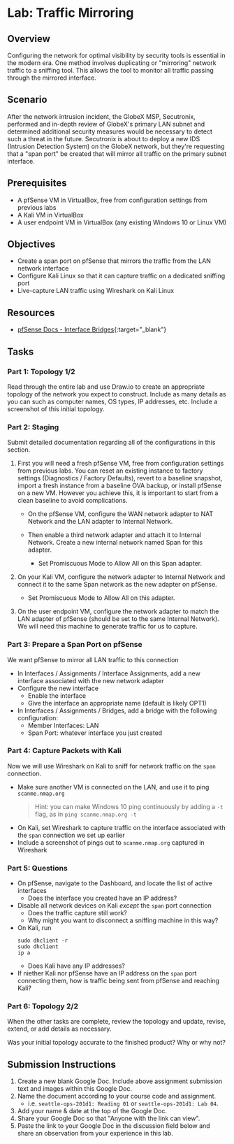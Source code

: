 # Lab: Traffic Mirroring

## Overview

Configuring the network for optimal visibility by security tools is essential in the modern era. One method involves duplicating or "mirroring" network traffic to a sniffing tool. This allows the tool to monitor all traffic passing through the mirrored interface.

## Scenario

After the network intrusion incident, the GlobeX MSP, Secutronix, performed and in-depth review of GlobeX's primary LAN subnet and determined additional security measures would be necessary to detect such a threat in the future. Secutronix is about to deploy a new IDS (Intrusion Detection System) on the GlobeX network, but they're requesting that a "span port" be created that will mirror all traffic on the primary subnet interface.

## Prerequisites

- A pfSense VM in VirtualBox, free from configuration settings from previous labs
- A Kali VM in VirtualBox
- A user endpoint VM in VirtualBox (any existing Windows 10 or Linux VM)

## Objectives

- Create a span port on pfSense that mirrors the traffic from the LAN network interface
- Configure Kali Linux so that it can capture traffic on a dedicated sniffing port
- Live-capture LAN traffic using Wireshark on Kali Linux

## Resources

- [pfSense Docs - Interface Bridges](https://docs.netgate.com/pfsense/en/latest/bridges/index.html){:target="_blank"}

## Tasks

### Part 1: Topology 1/2

Read through the entire lab and use Draw.io to create an appropriate topology of the network you expect to construct. Include as many details as you can such as computer names, OS types, IP addresses, etc. Include a screenshot of this initial topology.

### Part 2: Staging

Submit detailed documentation regarding all of the configurations in this section.

1. First you will need a fresh pfSense VM, free from configuration settings from previous labs. You can reset an existing instance to factory settings (Diagnostics / Factory Defaults), revert to a baseline snapshot, import a fresh instance from a baseline OVA backup, or install pfSense on a new VM. However you achieve this, it is important to start from a clean baseline to avoid complications.

    - On the pfSense VM, configure the WAN network adapter to NAT Network and the LAN adapter to Internal Network.

    - Then enable a third network adapter and attach it to Internal Network. Create a new internal network named Span for this adapter.

      - Set Promiscuous Mode to Allow All on this Span adapter.

2. On your Kali VM, configure the network adapter to Internal Network and connect it to the same Span network as the new adapter on pfSense.

    - Set Promiscuous Mode to Allow All on this adapter.

3. On the user endpoint VM, configure the network adapter to match the LAN adapter of pfSense (should be set to the same Internal Network). We will need this machine to generate traffic for us to capture.

### Part 3: Prepare a Span Port on pfSense

We want pfSense to mirror all LAN traffic to this connection

- In Interfaces / Assignments / Interface Assignments, add a new interface associated with the new network adapter
- Configure the new interface
  - Enable the interface
  - Give the interface an appropriate name (default is likely OPT1)
- In Interfaces / Assignments / Bridges, add a bridge with the following configuration:
  - Member Interfaces: LAN
  - Span Port: whatever interface you just created


### Part 4: Capture Packets with Kali

Now we will use Wireshark on Kali to sniff for network traffic on the `span` connection.

- Make sure another VM is connected on the LAN, and use it to ping `scanme.nmap.org`
  > Hint: you can make Windows 10 ping continuously by adding a `-t` flag, as in `ping scanme.nmap.org -t`
- On Kali, set Wireshark to capture traffic on the interface associated with the `span` connection we set up earlier
- Include a screenshot of pings out to `scanme.nmap.org` captured in Wireshark

### Part 5: Questions

- On pfSense, navigate to the Dashboard, and locate the list of active interfaces
  - Does the interface you created have an IP address?
- Disable all network devices on Kali *except* the `span` port connection
  - Does the traffic capture still work?
  - Why might you want to disconnect a sniffing machine in this way?
- On Kali, run
  ```
  sudo dhclient -r
  sudo dhclient
  ip a
  ```
  - Does Kali have any IP addresses?
- If niether Kali nor pfSense have an IP address on the `span` port connecting them, how is traffic being sent from pfSense and reaching Kali?

### Part 6: Topology 2/2

When the other tasks are complete, review the topology and update, revise, extend, or add details as necessary.

Was your initial topology accurate to the finished product? Why or why not?

## Submission Instructions

1. Create a new blank Google Doc. Include above assignment submission text and images within this Google Doc.
1. Name the document according to your course code and assignment.
   - i.e. `seattle-ops-201d1: Reading 01` or `seattle-ops-201d1: Lab 04`.
1. Add your name & date at the top of the Google Doc.
1. Share your Google Doc so that "Anyone with the link can view".
1. Paste the link to your Google Doc in the discussion field below and share an observation from your experience in this lab.
